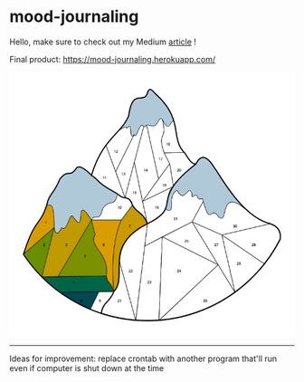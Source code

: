 # mood-journaling

Hello, make sure to check out my Medium [article](https://towardsdatascience.com/build-a-flask-heroku-mood-tracker-web-app-using-the-spotify-api-14b3b5c92ac9?source=user_profile---------0-------------------------------) !

Final product: https://mood-journaling.herokuapp.com/

![](https://github.com/irenechang1510/mood-journaling/blob/main/Screen%20Shot%202021-11-09%20at%2015.35.06.png)


-------
Ideas for improvement: replace crontab with another program that'll run even if computer is shut down at the time
